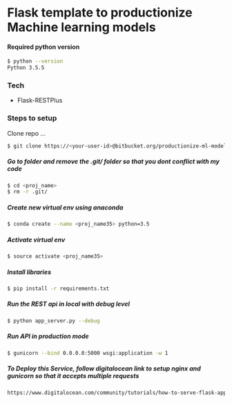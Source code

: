 # Flask template to productionize Machine learning models
#### Required python version
```sh
$ python --version
Python 3.5.5
```

### Tech
* Flask-RESTPlus

### Steps to setup
Clone repo ...

```sh
$ git clone https://<your-user-id>@bitbucket.org/productionize-ml-model.git
```

##### Go to folder and remove the .git/ folder so that you dont conflict with my code

```sh
$ cd <proj_name>
$ rm -r .git/
```

##### Create new virtual env using anaconda
```sh
$ conda create --name <proj_name35> python=3.5
```

##### Activate virtual env
```sh
$ source activate <proj_name35>
```

##### Install libraries

```sh
$ pip install -r requirements.txt
```
##### Run the REST api in local with debug level
```sh
$ python app_server.py --debug
```
##### Run API in production mode
```sh
$ gunicorn --bind 0.0.0.0:5000 wsgi:application -w 1
```

##### To Deploy this Service, follow digitalocean link to setup nginx and gunicorn so that it accepts multiple requests
```sh
https://www.digitalocean.com/community/tutorials/how-to-serve-flask-applications-with-gunicorn-and-nginx-on-ubuntu-16-04
```
